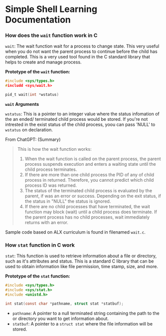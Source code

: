 # Simple Shell Learning Documentation

### How does the `wait` function work in C

`wait`: The wait function wait for a process to change state. This very useful when you do not want the parent process to continue before the child has completed. This is a very used tool found in the C standard library that helps to create and manage process.

**Prototype of the `wait` function:**
```c
#include <sys/types.h>
#includd <sys/wait.h>

pid_t wait(int *wstatus)
```

**`wait` Arguments**

`wstatus`: This is a pointer to an integer value where the status infomation of the an ended/ terminated child process would be stored. If you're not intrested in the exist status of the child process, yoou can pass 'NULL' to `wstatus` on declaration.

From ChatGPT: (Summary)

> This is how the wait function works:
> 1. When the wait function is called on the parent process, the parent process suspends execution and enters a waiting state until the child process terminates.
> 2. If there are more than one child process the PID of any of child process in returned. Therefore, you cannot predict which child process ID was returned.
> 3. The status of the terminated child process is evaluated by the parent, if was an error or success. Depending on the exit status, if the status in "NULL" the status is ignored.
> 4. If there are no child processes that have terminated, the wait function may block (wait) until a child process does terminate. If the parent process has no child processes, wait immediately returns with an error.

Sample code based on ALX curriculum is found in filenamed `wait.c`.

### How `stat` function in C work

`stat`: This function is used to retrieve information about a file or directory, such as it's attributes and status. This is a standard C library that can be used to obtain information like file permission, time stamp, size, and more.

**Prototype of the `stat` function:**

```c
#include <sys/types.h>
#include <sys/stat.h>
#include <unistd.h>

int stat(const char *pathname, struct stat *statbuf);
```
- `pathname`: A pointer to a null terminated string containing the path to the or directory you want to get information about.
- `statbuf`: A pointer to a `struct stat` where the file information will be stored.
